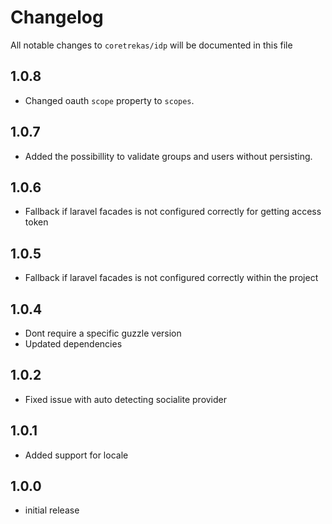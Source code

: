 # Changelog

All notable changes to `coretrekas/idp` will be documented in this file

## 1.0.8

- Changed oauth `scope` property to `scopes`.

## 1.0.7

- Added the possibillity to validate groups and users without persisting.

## 1.0.6

- Fallback if laravel facades is not configured correctly for getting access token

## 1.0.5

- Fallback if laravel facades is not configured correctly within the project

## 1.0.4

- Dont require a specific guzzle version
- Updated dependencies

## 1.0.2

- Fixed issue with auto detecting socialite provider

## 1.0.1

- Added support for locale

## 1.0.0

- initial release
